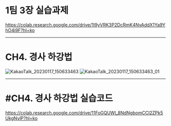 1팀 3장 실습과제
===
https://colab.research.google.com/drive/1I9yVRK3P2DcRmK4NyAddX1Ya9YhO4i9F?hl=ko

----
CH4. 경사 하강법
===
![KakaoTalk_20230117_150633463](https://user-images.githubusercontent.com/101803521/212838393-6a594221-c501-410b-9e1b-1e2c8186485d.jpg)
![KakaoTalk_20230117_150633463_01](https://user-images.githubusercontent.com/101803521/212838445-6cace25a-385e-46b4-be24-15256e4ed402.jpg)

----
#CH4. 경사 하강법 실습코드
===
https://colab.research.google.com/drive/11FoGQUWl_8NdNgbomCCl2ZPk5UkgNylP?hl=ko
